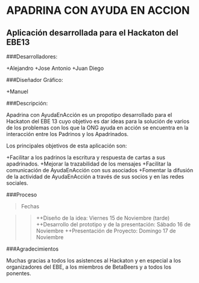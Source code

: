# APADRINA CON AYUDA EN ACCION

## Aplicación desarrollada para el Hackaton del EBE13



###Desarrolladores: 

+Alejandro
+Jose Antonio
+Juan Diego

###Diseñador Gráfico: 

+Manuel

###Descripción: 

Apadrina con AyudaEnAcción es un propotipo desarrollado para el Hackaton del EBE 13 cuyo objetivo es dar ideas para la solución de varios de los problemas con los que la ONG ayuda en acción se encuentra en la interacción entre los Padrinos y los Apadrinados.

Los principales objetivos de esta aplicación son:

+Facilitar a los padrinos la escritura y respuesta de cartas a sus apadrinados.
+Mejorar la trazabilidad de los mensajes
+Facilitar la comunicación de AyudaEnAcción con sus asociados
+Fomentar la difusión de la actividad de AyudaEnAcción a través de sus socios y en las redes sociales.

###Proceso

>Fechas

>>++Diseño de la idea: Viernes 15 de Noviembre (tarde)
>>++Desarrollo del prototipo y de la presentación: Sábado 16 de Noviembre
>>++Presentación de Proyecto: Domingo 17 de Noviembre


###Agradecimientos

Muchas gracias a todos los asistences al Hackaton y en especial a los organizadores del EBE, a los miembros de BetaBeers y a todos los ponentes.



